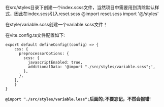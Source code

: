 在src/styles目录下创建一个index.scss文件，当然项目中需要用到清除默认样式，因此在index.scss引入reset.scss
@import reset.scss
import '@/styles'


在style/variable.scss创建一个variable.scss文件！

在vite.config.ts文件配置如下:
```
export default defineConfig((config) => {
	css: {
      preprocessorOptions: {
        scss: {
          javascriptEnabled: true,
          additionalData: '@import "./src/styles/variable.scss";',
        },
      },
    },
	}
}
```
**`@import "./src/styles/variable.less";`后面的`;`不要忘记，不然会报错**!
